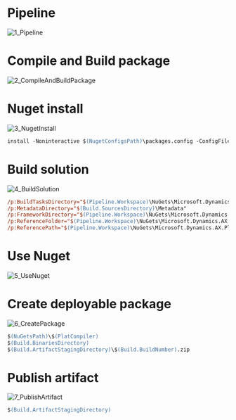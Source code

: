 
# Pipeline

![1_Pipeline](/1_Pipeline.png)

# Compile and Build package

![2_CompileAndBuildPackage](/2_CompileAndBuildPackage.png)

# Nuget install

![3_NugetInstall](/3_NugetInstall.png)

```ps
install -Noninteractive $(NugetConfigsPath)\packages.config -ConfigFile $(NugetConfigsPath)\nuget.config -Verbosity Detailed -ExcludeVersion -OutputDirectory "$(NugetsPath)"
```

# Build solution

![4_BuildSolution](/4_BuildSolution.png)

```ps
/p:BuildTasksDirectory="$(Pipeline.Workspace)\NuGets\Microsoft.Dynamics.AX.Platform.CompilerPackage\DevAlm"
/p:MetadataDirectory="$(Build.SourcesDirectory)\Metadata"
/p:FrameworkDirectory="$(Pipeline.Workspace)\NuGets\Microsoft.Dynamics.AX.Platform.CompilerPackage"
/p:ReferenceFolder="$(Pipeline.Workspace)\NuGets\Microsoft.Dynamics.AX.Platform.DevALM.BuildXpp\ref\net40;$(Pipeline.Workspace)\NuGets\Microsoft.Dynamics.AX.Application1.DevALM.BuildXpp\ref\net40;$(Pipeline.Workspace)\NuGets\Microsoft.Dynamics.AX.Application2.DevALM.BuildXpp\ref\net40;$(Pipeline.Workspace)\NuGets\Microsoft.Dynamics.AX.ApplicationSuite.DevALM.BuildXpp\ref\net40;$(Build.SourcesDirectory)\Metadata;$(Build.BinariesDirectory)"
/p:ReferencePath="$(Pipeline.Workspace)\NuGets\Microsoft.Dynamics.AX.Platform.CompilerPackage" /p:OutputDirectory="$(Build.BinariesDirectory)"
```

# Use Nuget

![5_UseNuget](/5_UseNuget.png)

# Create deployable package

![6_CreatePackage](/6_CreatePackage.png)

```ps
$(NuGetsPath)\$(PlatCompiler)
$(Build.BinariesDirectory)
$(Build.ArtifactStagingDirectory)\$(Build.BuildNumber).zip
```

# Publish artifact

![7_PublishArtifact](/7_PublishArtifact.png)

```ps
$(Build.ArtifactStagingDirectory)
```